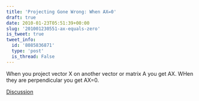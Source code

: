 ```yaml
---
title: 'Projecting Gone Wrong: When AX=0'
draft: true
date: 2010-01-23T05:51:39+00:00
slug: '201001230551-ax-equals-zero'
is_tweet: true
tweet_info:
  id: '8085836871'
  type: 'post'
  is_thread: False
---
```




When you project vector X on another vector or matrix A you get AX. WHen they are perpendicular you get AX=0.

[Discussion](https://x.com/sytelus/status/8085836871)
